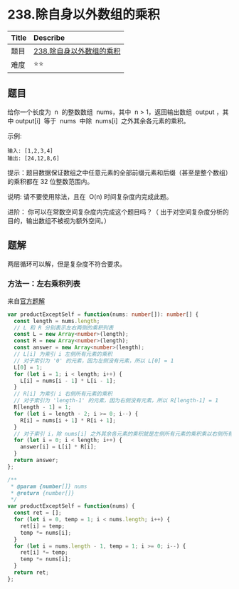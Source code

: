 # 238.除自身以外数组的乘积

| Title | Describe                                                                                   |
| :---- | :----------------------------------------------------------------------------------------- |
| 题目  | [238.除自身以外数组的乘积](https://leetcode-cn.com/problems/product-of-array-except-self/) |
| 难度  | ⭐⭐                                                                                       |

## 题目

给你一个长度为  n  的整数数组  nums，其中  n > 1，返回输出数组  output ，其中 output[i]  等于  nums  中除  nums[i]  之外其余各元素的乘积。

示例:

```
输入: [1,2,3,4]
输出: [24,12,8,6]
```

提示：题目数据保证数组之中任意元素的全部前缀元素和后缀（甚至是整个数组）的乘积都在 32 位整数范围内。

说明: 请不要使用除法，且在  O(n) 时间复杂度内完成此题。

进阶：
你可以在常数空间复杂度内完成这个题目吗？（ 出于对空间复杂度分析的目的，输出数组不被视为额外空间。）

## 题解

两层循环可以解，但是复杂度不符合要求。

### 方法一：左右乘积列表

来自[官方题解](https://leetcode-cn.com/problems/product-of-array-except-self/solution/chu-zi-shen-yi-wai-shu-zu-de-cheng-ji-by-leetcode-/)

```typescript
var productExceptSelf = function(nums: number[]): number[] {
  const length = nums.length;
  // L 和 R 分别表示左右两侧的乘积列表
  const L = new Array<number>(length);
  const R = new Array<number>(length);
  const answer = new Array<number>(length);
  // L[i] 为索引 i 左侧所有元素的乘积
  // 对于索引为 '0' 的元素，因为左侧没有元素，所以 L[0] = 1
  L[0] = 1;
  for (let i = 1; i < length; i++) {
    L[i] = nums[i - 1] * L[i - 1];
  }
  // R[i] 为索引 i 右侧所有元素的乘积
  // 对于索引为 'length-1' 的元素，因为右侧没有元素，所以 R[length-1] = 1
  R[length - 1] = 1;
  for (let i = length - 2; i >= 0; i--) {
    R[i] = nums[i + 1] * R[i + 1];
  }
  // 对于索引 i，除 nums[i] 之外其余各元素的乘积就是左侧所有元素的乘积乘以右侧所有元素的乘积
  for (let i = 0; i < length; i++) {
    answer[i] = L[i] * R[i];
  }
  return answer;
};
```

```javascript
/**
 * @param {number[]} nums
 * @return {number[]}
 */
var productExceptSelf = function(nums) {
  const ret = [];
  for (let i = 0, temp = 1; i < nums.length; i++) {
    ret[i] = temp;
    temp *= nums[i];
  }
  for (let i = nums.length - 1, temp = 1; i >= 0; i--) {
    ret[i] *= temp;
    temp *= nums[i];
  }
  return ret;
};
```

